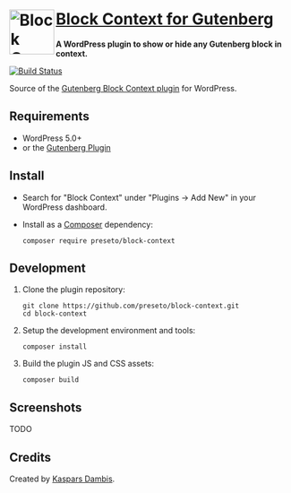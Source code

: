 # [<img src="https://blockcontext.com/wp-content/uploads/sites/3/2018/11/block-context-logo.png" alt="Block Conete" width="80" align="left" /> Block Context for Gutenberg](https://blockcontext.com)

**A WordPress plugin to show or hide any Gutenberg block in context.**

[![Build Status](https://travis-ci.org/preseto/block-context.svg?branch=master)](https://travis-ci.org/preseto/block-context)

Source of the [Gutenberg Block Context plugin](https://blockcontext.com) for WordPress.


## Requirements

- WordPress 5.0+
- or the [Gutenberg Plugin](https://wordpress.org/plugins/gutenberg/)


## Install

- Search for "Block Context" under "Plugins → Add New" in your WordPress dashboard.

- Install as a [Composer](https://packagist.org/packages/preseto/block-context) dependency:

	  composer require preseto/block-context


## Development

1. Clone the plugin repository:

	   git clone https://github.com/preseto/block-context.git
	   cd block-context

2. Setup the development environment and tools:

	   composer install

3. Build the plugin JS and CSS assets:

	   composer build


## Screenshots

TODO


## Credits

Created by [Kaspars Dambis](https://kaspars.net).
